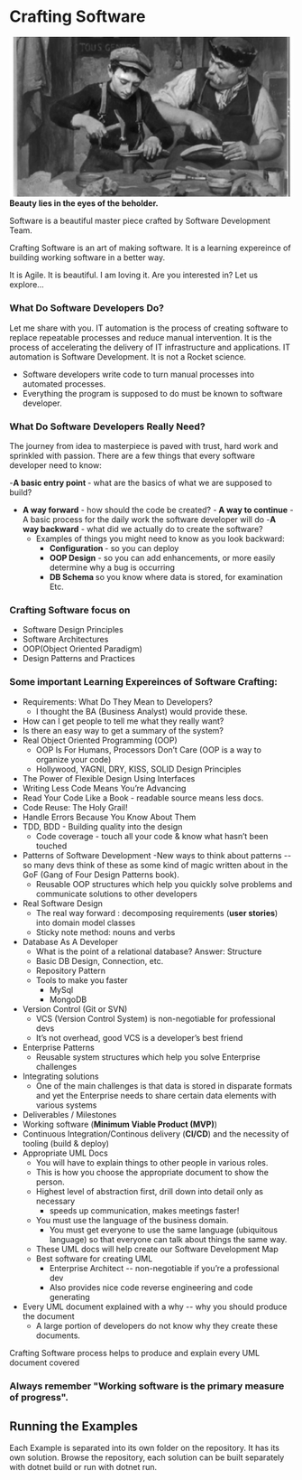 

# Crafting Software
<img src="/Images/learning.png">
<b>Beauty lies in the eyes of the beholder.</b> <br/>
<p>Software is a beautiful master piece crafted by Software Development Team.</p>
<p>Crafting Software is an art of making software. It is a learning expereince of building working software in a better way.  
<p>It is Agile. 
It is beautiful.
I am loving it.
Are you interested in? 
Let us explore...
</p>

### What Do Software Developers Do?
Let me share with you. IT automation is the process of creating software to replace repeatable processes and reduce manual intervention. It is the process of accelerating the delivery of IT infrastructure and applications. IT automation is Software Development. It is not a Rocket science. 
- Software developers write code to turn manual processes into automated processes.
- Everything the program is supposed to do must be known to software developer.

### What Do Software Developers Really Need?
The journey from idea to masterpiece is paved with trust, hard work and sprinkled with passion. There are a few things that every software developer need to know:

-<b>A basic entry point </b>- what are the basics of what we are supposed to build?
- <b>A way forward</b> - how should the code be created?
-<b> A way to continue</b> - A basic process for the daily work the software developer will do
-<b>A way backward</b> - what did we actually do to create the software?
  - Examples of things you might need to know as you look backward:
    - <b>Configuration </b>- so you can deploy
    - <b>OOP Design</b> - so you can add enhancements, or more easily determine why a bug is occurring
    - <b>DB Schema </b> so you know where data is stored, for examination
Etc.

### Crafting Software  focus on
- Software Design Principles
- Software Architectures
- OOP(Object Oriented Paradigm)
- Design Patterns and Practices 

### Some important Learning Expereinces of Software Crafting:
- Requirements: What Do They Mean to Developers?
  - I thought the BA (Business Analyst) would provide these.
- How can I get people to tell me what they really want?
- Is there an easy way to get a summary of the system?
- Real Object Oriented Programming (OOP)
  - OOP Is For Humans, Processors Don’t Care (OOP is a way to organize your code)
  - Hollywood, YAGNI, DRY, KISS, SOLID Design Principles
- The Power of Flexible Design Using Interfaces
- Writing Less Code Means You’re Advancing
- Read Your Code Like a Book - readable source means less docs.
- Code Reuse: The Holy Grail!
- Handle Errors Because You Know About Them
- TDD, BDD - Building quality into the design
  - Code coverage - touch all your code & know what hasn’t been touched
- Patterns of Software Development
  -New ways to think about patterns -- so many devs think of these as some kind of magic written about in the GoF (Gang of Four Design Patterns book).
  - Reusable OOP structures which help you quickly solve problems and communicate solutions to other developers
- Real Software Design
  - The real way forward : decomposing requirements (<b>user stories</b>) into domain model classes
  - Sticky note method: nouns and verbs
- Database As A Developer
  - What is the point of a relational database? Answer: Structure
  - Basic DB Design, Connection, etc.
  - Repository Pattern
  - Tools to make you faster
    - MySql
    - MongoDB
- Version Control (Git or SVN)
    - VCS (Version Control System) is non-negotiable for professional devs 
    - It’s not overhead, good VCS is a developer’s best friend
- Enterprise Patterns
    - Reusable system structures which help you solve Enterprise challenges
- Integrating solutions 
    - One of the main challenges is that data is stored in disparate formats and yet the Enterprise needs to share certain data elements with various systems
- Deliverables / Milestones
- Working software (<b>Minimum Viable Product (MVP)</b>)
- Continuous Integration/Continous delivery (<b>CI/CD</b>) and the necessity of tooling (build & deploy)
- Appropriate UML Docs
    - You will have to explain things to other people in various roles. 
    - This is how you choose the appropriate document to show the person.
    - Highest level of abstraction first, drill down into detail only as necessary 
        - speeds up communication, makes meetings faster!
    - You must use the language of the business domain. 
        - You must get everyone to use the same language (ubiquitous language) so that everyone can talk about things the same way.
    - These UML docs will help create our Software Development Map
    - Best software for creating UML 
        - Enterprise Architect -- non-negotiable if you’re a professional dev
        - Also provides nice code reverse engineering and code generating
- Every UML document explained with a why -- why you should produce the document
    - A large portion of developers do not know why they create these documents. 

Crafting Software process helps to produce and explain every UML document covered 

### Always remember "Working software is the primary measure of progress".

## Running the Examples
Each Example is separated into its own folder on the repository. It has its own solution. Browse the repository, each solution can be built separately with dotnet build or run with dotnet run.
